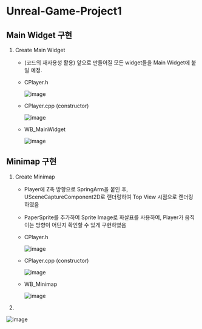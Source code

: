 # Unreal-Game-Project1

## Main Widget 구현

1. Create Main Widget
   - (코드의 재사용성 활용) 앞으로 만들어질 모든 widget들을 Main Widget에 붙일 예정.
   - CPlayer.h
     
     ![image](https://github.com/HanYooTae/Unreal-Game-Project1/assets/41534351/8c2e560f-4f17-4a02-a95e-a308acda6261)

   - CPlayer.cpp (constructor)
  
     ![image](https://github.com/HanYooTae/Unreal-Game-Project1/assets/41534351/ecaec390-d942-4cff-aae3-ee80e8fb89b1)

   - WB_MainWidget
     
     ![image](https://github.com/HanYooTae/Unreal-Game-Project1/assets/41534351/af185237-f1ef-42dd-b028-31ee29c957c2)

     

## Minimap 구현

1) Create Minimap
   - Player에 Z축 방향으로 SpringArm을 붙인 후, USceneCaptureComponent2D로 랜더링하여 Top View 시점으로 랜더링하였음
   - PaperSprite를 추가하여 Sprite Image로 화살표를 사용하여, Player가 움직이는 방향이 어딘지 확인할 수 있게 구현하였음 
   - CPlayer.h
  
     ![image](https://github.com/HanYooTae/Unreal-Game-Project1/assets/41534351/41aef907-2fd4-4d6e-9aee-efea4efb7b8f)

   - CPlayer.cpp (constructor)
  
     ![image](https://github.com/HanYooTae/Unreal-Game-Project1/assets/41534351/edc21b7d-8d6e-41fd-be1e-a92e0a4294c4)

   - WB_Minimap
  
     ![image](https://github.com/HanYooTae/Unreal-Game-Project1/assets/41534351/73cc9302-4f62-4772-a78c-4b63f000bf30)





2) 
   

   ![image](https://github.com/HanYooTae/Unreal-Game-Project1/assets/41534351/8a668b71-88f7-44e3-a041-59ed21fdb327)

